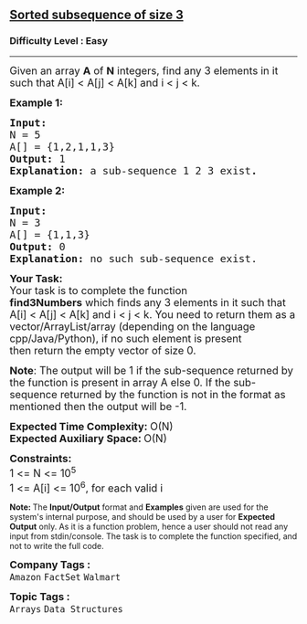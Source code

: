 <h2><a href="https://practice.geeksforgeeks.org/problems/sorted-subsequence-of-size-3/1">Sorted subsequence of size 3</a></h2><h3>Difficulty Level : Easy</h3><hr><div class="problems_problem_content__Xm_eO"><p><span style="font-size:18px">Given an array <strong>A</strong> of <strong>N</strong> integers, find any 3 elements in it such that A[i] &lt; A[j] &lt; A[k] and i &lt; j &lt; k. </span></p>

<p><strong><span style="font-size:18px">Example 1:</span></strong></p>

<pre><strong><span style="font-size:18px">Input:
</span></strong><span style="font-size:18px">N = 5
A[] = {1,2,1,1,3}
<strong>Output: </strong>1<strong>
Explanation: </strong>a sub-sequence 1 2 3 exist<strong>.</strong></span>
</pre>

<p><strong><span style="font-size:18px">Example 2:</span></strong></p>

<pre><strong><span style="font-size:18px">Input:
</span></strong><span style="font-size:18px">N = 3
A[] = {1,1,3}
<strong>Output: </strong>0<strong>
Explanation: </strong>no such sub-sequence exist.</span></pre>

<p><span style="font-size:18px"><strong>Your Task:</strong><br>
Your task is to complete the function <strong>find3Numbers</strong>&nbsp;which&nbsp;finds any 3 elements in it such that A[i] &lt; A[j] &lt; A[k] and i &lt; j &lt; k. You need to return them as a vector/ArrayList/array (depending on the language cpp/Java/Python), if no such element is present then&nbsp;return the empty vector of size 0.</span></p>

<p><span style="font-size:18px"><strong>Note</strong>: The output will be 1 if the sub-sequence returned by the function is&nbsp;present in array A else 0. If the sub-sequence returned by the function is not in the format as mentioned then the output will be -1.</span></p>

<p><span style="font-size:18px"><strong>Expected Time Complexity:&nbsp;</strong>O(N)<br>
<strong>Expected Auxiliary Space:&nbsp;</strong>O(N)</span></p>

<p><span style="font-size:18px"><strong>Constraints:</strong><br>
1 &lt;= N &lt;= 10<sup>5</sup><br>
1 &lt;= A[i] &lt;= 10<sup>6</sup>, for each valid i</span></p>

<p><span style="font-size:14px"><strong>Note:&nbsp;</strong>The <strong>Input/Output</strong> format and <strong>Examples</strong> given are used for the system's internal purpose, and should be used by a user for <strong>Expected Output</strong> only. As it is a function problem, hence a user should not read any input from stdin/console. The task is to complete the function specified, and not to write the full code.</span></p>
</div><p><span style=font-size:18px><strong>Company Tags : </strong><br><code>Amazon</code>&nbsp;<code>FactSet</code>&nbsp;<code>Walmart</code>&nbsp;<br><p><span style=font-size:18px><strong>Topic Tags : </strong><br><code>Arrays</code>&nbsp;<code>Data Structures</code>&nbsp;